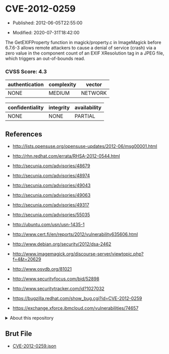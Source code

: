 # CVE-2012-0259

- Published: 2012-06-05T22:55:00

- Modified: 2020-07-31T18:42:00

The GetEXIFProperty function in magick/property.c in ImageMagick before 6.7.6-3 allows remote attackers to cause a denial of service (crash) via a zero value in the component count of an EXIF XResolution tag in a JPEG file, which triggers an out-of-bounds read.

### CVSS Score: **4.3**

| authentication | complexity | vector |
| --- | --- | --- |
| NONE | MEDIUM | NETWORK |

| confidentiality | integrity | availability |
| --- | --- | --- |
| NONE | NONE | PARTIAL |

## References

* http://lists.opensuse.org/opensuse-updates/2012-06/msg00001.html

* http://rhn.redhat.com/errata/RHSA-2012-0544.html

* http://secunia.com/advisories/48679

* http://secunia.com/advisories/48974

* http://secunia.com/advisories/49043

* http://secunia.com/advisories/49063

* http://secunia.com/advisories/49317

* http://secunia.com/advisories/55035

* http://ubuntu.com/usn/usn-1435-1

* http://www.cert.fi/en/reports/2012/vulnerability635606.html

* http://www.debian.org/security/2012/dsa-2462

* http://www.imagemagick.org/discourse-server/viewtopic.php?f=4&t=20629

* http://www.osvdb.org/81021

* http://www.securityfocus.com/bid/52898

* http://www.securitytracker.com/id?1027032

* https://bugzilla.redhat.com/show_bug.cgi?id=CVE-2012-0259

* https://exchange.xforce.ibmcloud.com/vulnerabilities/74657

<details>
<summary>About this repository</summary> 

  This repository is part of the project [Live Hack CVE](https://github.com/Live-Hack-CVE). Main website can be found [www.live-hack.org](https://www.live-hack.org) 
  
  Made by [Sn0wAlice](https://github.com/Sn0wAlice) for the people that care about security and need to have a feed of the latest CVEs. Hope you enjoy it, don't forget to star the repo and follow me on [Twitter](https://twitter.com/Sn0wAlice) and [Github](https://github.com/Sn0wAlice). And that is my [personnal website](https://www.alice-snow.me/)

  - [Home Page](https://github.com/Live-Hack-CVE)
  - [Framework](https://github.com/Live-Hack-CVE/cve-framework)
  - [CVE database](https://github.com/Live-Hack-CVE/full_database)
  - [Changelog](https://github.com/Live-Hack-CVE/Changelog)
</details>

## Brut File

* [CVE-2012-0259.json](https://raw.githubusercontent.com/Live-Hack-CVE/full_database/main/cves/2012/CVE-2012-0259.json)

